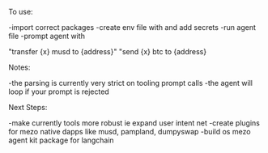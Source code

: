 To use: 

-import correct packages 
-create env file with and add secrets 
-run agent file 
-prompt agent with 

"transfer {x} musd to {address}"
"send {x} btc to {address} 

Notes: 

-the parsing is currently very strict on tooling prompt calls 
-the agent will loop if your prompt is rejected 

Next Steps:

-make currently tools more robust ie expand user intent net 
-create plugins for mezo native dapps like musd, pampland, dumpyswap
-build os mezo agent kit package for langchain  
